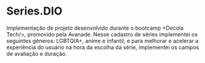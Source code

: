 # Series.DIO
Implementação de projeto desenvolvido durante o bootcamp &lt;Decola Tech/>, promovido pela Avanade. Nesse cadastro de séries implementei os seguintes gêneros: LGBTQIA+, anime e infantil, e para melhorar e acelerar a experiência do usuário na hora da escolha da série, implementei os campos de avaliação e duração.
